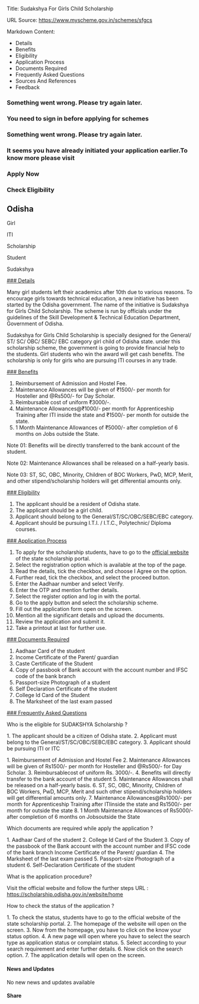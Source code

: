 Title: Sudakshya For Girls Child Scholarship

URL Source: https://www.myscheme.gov.in/schemes/sfgcs

Markdown Content:
*   Details
*   Benefits
*   Eligibility
*   Application Process
*   Documents Required
*   Frequently Asked Questions
*   Sources And References
*   Feedback

### Something went wrong. Please try again later.

### 

### You need to sign in before applying for schemes

### Something went wrong. Please try again later.

### It seems you have already initiated your application earlier.To know more please visit

### Apply Now

### Check Eligibility

Odisha
------

Girl

ITI

Scholarship

Student

Sudakshya

[### Details](https://www.myscheme.gov.in/schemes/sfgcs#details)

Many girl students left their academics after 10th due to various reasons. To encourage girls towards technical education, a new initiative has been started by the Odisha government. The name of the initiative is Sudakshya for Girls Child Scholarship. The scheme is run by officials under the guidelines of the Skill Development & Technical Education Department, Government of Odisha.

Sudakshya for Girls Child Scholarship is specially designed for the General/ ST/ SC/ OBC/ SEBC/ EBC category girl child of Odisha state. under this scholarship scheme, the government is going to provide financial help to the students. Girl students who win the award will get cash benefits. The scholarship is only for girls who are pursuing ITI courses in any trade.

[### Benefits](https://www.myscheme.gov.in/schemes/sfgcs#benefits)

1.  Reimbursement of Admission and Hostel Fee.
2.  Maintenance Allowances will be given of ₹1500/- per month for Hosteller and @Rs500/- for Day Scholar.
3.  Reimbursable cost of uniform ₹3000/-.
4.  Maintenance Allowances@₹1000/- per month for Apprenticeship Training after ITI inside the state and ₹1500/- per month for outside the state.
5.  1 Month Maintenance Allowances of ₹5000/- after completion of 6 months on Jobs outside the State.

Note 01: Benefits will be directly transferred to the bank account of the student.

Note 02: Maintenance Allowances shall be released on a half-yearly basis.

Note 03: ST, SC, OBC, Minority, Children of BOC Workers, PwD, MCP, Merit, and other stipend/scholarship holders will get differential amounts only.

[### Eligibility](https://www.myscheme.gov.in/schemes/sfgcs#eligibility)

1.  The applicant should be a resident of Odisha state.
2.  The applicant should be a girl child.
3.  Applicant should belong to the General/ST/SC/OBC/SEBC/EBC category.
4.  Applicant should be pursuing I.T.I. / I.T.C., Polytechnic/ Diploma courses.

[### Application Process](https://www.myscheme.gov.in/schemes/sfgcs#application-process)

1.  To apply for the scholarship students, have to go to the [official website](https://scholarship.odisha.gov.in/website/home) of the state scholarship portal.
2.  Select the registration option which is available at the top of the page.
3.  Read the details, tick the checkbox, and choose I Agree on the option.
4.  Further read, tick the checkbox, and select the proceed button.
5.  Enter the Aadhaar number and select Verify.
6.  Enter the OTP and mention further details.
7.  Select the register option and log in with the portal.
8.  Go to the apply button and select the scholarship scheme.
9.  Fill out the application form open on the screen.
10.  Mention all the significant details and upload the documents.
11.  Review the application and submit it.
12.  Take a printout at last for further use.

[### Documents Required](https://www.myscheme.gov.in/schemes/sfgcs#documents-required)

1.  Aadhaar Card of the student
2.  Income Certificate of the Parent/ guardian
3.  Caste Certificate of the Student
4.  Copy of passbook of Bank account with the account number and IFSC code of the bank branch
5.  Passport-size Photograph of a student
6.  Self Declaration Certificate of the student
7.  College Id Card of the Student
8.  The Marksheet of the last exam passed

[### Frequently Asked Questions](https://www.myscheme.gov.in/schemes/sfgcs#faqs)

Who is the eligible for SUDAKSHYA Scholarship ?

1\. The applicant should be a citizen of Odisha state. 2. Applicant must belong to the General/ST/SC/OBC/SEBC/EBC category. 3. Applicant should be pursuing ITI or ITC

1\. Reimbursement of Admission and Hostel Fee 2. Maintenance Allowances will be given of Rs1500/- per month for Hosteller and @Rs500/- for Day Scholar. 3. Reimbursablecost of uniform Rs. 3000/-. 4. Benefits will directly transfer to the bank account of the student 5. Maintenance Allowances shall be released on a half-yearly basis. 6. ST, SC, OBC, Minority, Children of BOC Workers, PwD, MCP, Merit and such other stipend/scholarship holders will get differential amounts only. 7. Maintenance Allowances@Rs1000/- per month for Apprenticeship Training after ITIinside the state and Rs1500/- per month for outside the state 8. 1 Month Maintenance Allowances of Rs5000/- after completion of 6 months on Jobsoutside the State

Which documents are required while apply the application ?

1\. Aadhaar Card of the student 2. College Id Card of the Student 3. Copy of the passbook of the Bank account with the account number and IFSC code of the bank branch Income Certificate of the Parent/ guardian 4. The Marksheet of the last exam passed 5. Passport-size Photograph of a student 6. Self-Declaration Certificate of the student

What is the application procedure?

Visit the official website and follow the further steps URL : https://scholarship.odisha.gov.in/website/home

How to check the status of the application ?

1\. To check the status, students have to go to the official website of the state scholarship portal. 2. The homepage of the website will open on the screen. 3. Now from the homepage, you have to click on the know your status option. 4. A new page will open where you have to select the search type as application status or complaint status. 5. Select according to your search requirement and enter further details. 6. Now click on the search option. 7. The application details will open on the screen.

#### News and Updates

No new news and updates available

#### Share
